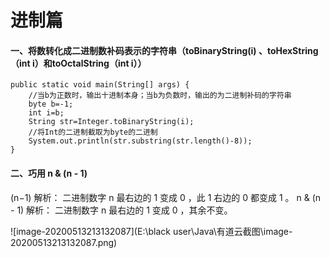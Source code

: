 # **进制篇**



#### 一、将数转化成二进制数补码表示的字符串（toBinaryString(i) 、toHexString（int i）和toOctalString（int i））

```
public static void main(String[] args) {
    //当b为正数时，输出十进制本身；当b为负数时，输出的为二进制补码的字符串
    byte b=-1;
    int i=b;
    String str=Integer.toBinaryString(i);
    //将Int的二进制截取为byte的二进制
    System.out.println(str.substring(str.length()-8));   
}
```



#### 二、巧用 n \& (n - 1)

(n−1) 解析： 二进制数字 n 最右边的 1 变成 0 ，此 1 右边的 0 都变成 1 。
		n \& (n - 1) 解析： 二进制数字 n 最右边的 1 变成 0 ，其余不变。

![image-20200513213132087](E:\black user\Java\有道云截图\image-20200513213132087.png)

